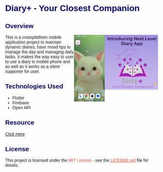 
<html lang="en">
<body style="font-family: 'Arial', sans-serif; margin: 20px;">

  <h1 style="color: #000066;">Diary+ - Your Closest Companion</h1>

  <h2 style="color: #000066;">Overview</h2>
  <img src ="https://github.com/IyenshiAUT/Diary-Mobile-Application/blob/main/intro.PNG?raw=true" align="right"
     width="35%"/>
  <img src ="https://github.com/IyenshiAUT/Diary-Mobile-Application/blob/main/App%20Icon%20In%20Phone.jpg?raw=true" align="right"
     width="20%"/>

  <p>This is a crossplatform mobile application project to maintain dynamic diaries, have mood tips to manage the day and managing daily tasks. It makes the way easy to user to use a diary in mobile phone and as well as it works as a silent supporter for user.</p>


  <h2 style="color: #000066;">Technologies Used</h2>
<ul>
    <li>Flutter</li>
    <li>Firebase</li>
    <li>Open API</li>
  </ul>

  <h2 style="color: #000066;">Resource</h2>
  <a href="https://github.com/IyenshiAUT/Diary-Mobile-Application">Click Here</a>


  <h2 style="color: #000066;">License</h2>

  <p>This project is licensed under the <span style="color: #e74c3c;">MIT License</span> - see the <a href="LICENSE.md" style="color: #e74c3c;">LICENSE.md</a> file for details.</p>

  

</body>
</html>
